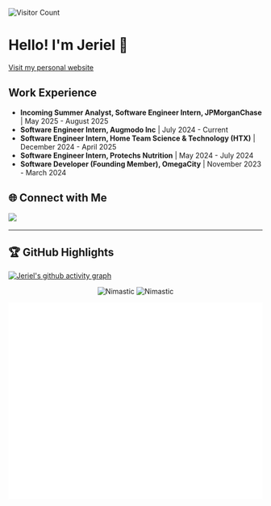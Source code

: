 ![Visitor Count](https://komarev.com/ghpvc/?username=Nimastic&label=Profile%20views&color=0e75b6&style=flat)

# Hello! I'm Jeriel 👋
[Visit my personal website](https://www.jerielchan.com)

## Work Experience
- **Incoming Summer Analyst, Software Engineer Intern, JPMorganChase** | May 2025 - August 2025
- **Software Engineer Intern, Augmodo Inc** | July 2024 - Current
- **Software Engineer Intern, Home Team Science & Technology (HTX)** | December 2024 - April 2025
- **Software Engineer Intern, Protechs Nutrition** | May 2024 - July 2024
- **Software Developer (Founding Member), OmegaCity** | November 2023 - March 2024

## 🌐 Connect with Me
<a href="https://www.linkedin.com/in/jerielchan">
    <img src="https://skillicons.dev/icons?i=linkedin" />
</a>

<!-- <div align="center">
    ================================= 🛠️ My skills 🛠️ =================================
    <br>
    <br>
    <div>
        <img src="https://skillicons.dev/icons?i=cs,unity" />
    </div>
    <div>
        <img src="https://skillicons.dev/icons?i=flutter,swift" />
    </div>
    <div>
        <img src="https://skillicons.dev/icons?i=html,css,vue,vite,react,next,express,node,js" />
    </div>
    <div>
        <img src="https://skillicons.dev/icons?i=sqlite,firebase,mongodb,mysql,postgresql" />
    </div>
    <div>
        <img src="https://skillicons.dev/icons?i=py,java,javascript,c++" />
    </div>
    <div>
        <img src="https://skillicons.dev/icons?i=docker" />
    </div>
</div>
<br>
<br> -->

---
## 🏆 GitHub Highlights
[![Jeriel's github activity graph](https://github-readme-activity-graph.vercel.app/graph?username=Nimastic)](https://github.com/Nimastic/github-readme-activity-graph)

<p align="center">
  <img width="48%" src="https://github-readme-stats.vercel.app/api?username=Nimastic&show_icons=true&theme=dracula&title_color=ff8000&text_color=ffffff&bg_color=6a6a6a&locale=en&hide_border=true" alt="Nimastic" />
  <img width="48%" src="https://github-readme-streak-stats.herokuapp.com/?user=Nimastic&theme=highcontrast&hide_border=true" alt="Nimastic" />
</p>

![Metrics](/metrics.plugin.leetcode.svg)

<!-- ![Metrics](/metrics.classic.svg)
<a href="https://leetcode.com/u/jerielchanzy"><img src="https://leetcard.jacoblin.cool/jerielchanzy?theme=dark&font=Ropa%20Sans" /></a>
[![trophy](https://github-profile-trophy.vercel.app/?username=nimastic&title=Stars,Followers,Commits,Repositories,PullRequest&theme=onedark)](https://github.com/ryo-ma/github-profile-trophy)

--- -->


